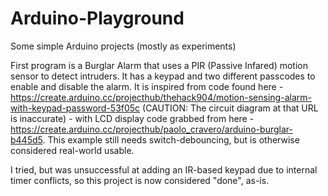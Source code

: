 # Arduino-Playground
Some simple Arduino projects (mostly as experiments)

First program is a Burglar Alarm that uses a PIR (Passive Infared) motion sensor to detect intruders. It has a keypad and two different passcodes to enable and disable the alarm. It is inspired from code found here - https://create.arduino.cc/projecthub/thehack904/motion-sensing-alarm-with-keypad-password-53f05c (CAUTION: The circuit diagram at that URL is inaccurate) - with LCD display code grabbed from here - https://create.arduino.cc/projecthub/paolo_cravero/arduino-burglar-b445d5.  This example still needs switch-debouncing, but is otherwise considered real-world usable.

I tried, but was unsuccessful at adding an IR-based keypad due to internal timer conflicts, so this project is now considered "done", as-is.

